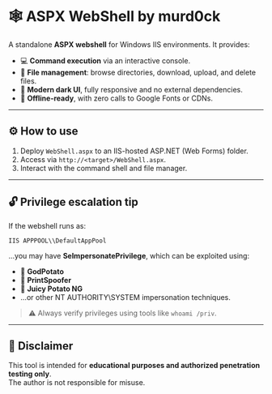 # 🕸️ ASPX WebShell by murd0ck

A standalone **ASPX webshell** for Windows IIS environments. It provides:

- 💻 **Command execution** via an interactive console.
- 📁 **File management**: browse directories, download, upload, and delete files.
- 🎨 **Modern dark UI**, fully responsive and no external dependencies.
- 🚫 **Offline-ready**, with zero calls to Google Fonts or CDNs.

---

## ⚙️ How to use

1. Deploy `WebShell.aspx` to an IIS-hosted ASP.NET (Web Forms) folder.
2. Access via `http://<target>/WebShell.aspx`.
3. Interact with the command shell and file manager.

---

## 🔓 Privilege escalation tip

If the webshell runs as:

```
IIS APPPOOL\\DefaultAppPool
```

...you may have **SeImpersonatePrivilege**, which can be exploited using:

- 🥔 **GodPotato**
- 🥔 **PrintSpoofer**
- 🥔 **Juicy Potato NG**
- ...or other NT AUTHORITY\SYSTEM impersonation techniques.

> ⚠️ Always verify privileges using tools like `whoami /priv`.

---

## 📌 Disclaimer

This tool is intended for **educational purposes and authorized penetration testing only**.  
The author is not responsible for misuse.
